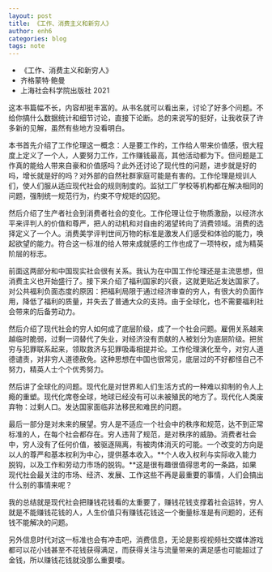 ```yaml
---
layout: post
title: 《工作、消费主义和新穷人》
author: enh6
categories: blog
tags: note
---
```


- 《工作、消费主义和新穷人》
- 齐格蒙特·鲍曼
- 上海社会科学院出版社 2021

这本书篇幅不长，内容却挺丰富的。从书名就可以看出来，讨论了好多个问题。不给你搞什么数据统计和细节讨论，直接下论断。总的来说写的挺好，让我收获了许多新的见解，虽然有些地方没看明白。

本书首先介绍了工作伦理这一概念：人是要工作的，工作给人带来价值感，很大程度上定义了一个人，人要努力工作，工作赚钱最高，其他活动都为下。但问题是工作真的能给人带来自豪和价值感吗？此外还讨论了现代性的问题，进步就是好的吗，增长就是好的吗？对外部的自然社群家庭可能是有害的。工作伦理是规训人们，使人们服从适应现代社会的规则制度的。监狱工厂学校等机构都在解决相同的问题，强制统一规范行为，约束不守规矩的囚犯。

然后介绍了生产者社会到消费者社会的变化。工作伦理让位于物质激励，以经济水平来评判人的价值和尊严，把人的动机和对自由的渴望转向了消费领域。消费的选择定义了一个人。消费美学评判世间万物的标准是激发人们感受和体验的能力，唤起欲望的能力。符合这一标准的给人带来成就感的工作也成了一项特权，成为精英阶层的标志。

前面这两部分和中国现实社会很有关系。我认为在中国工作伦理还是主流思想，但消费主义也开始盛行了。接下来介绍了福利国家的兴衰，这就更贴近发达国家了。对公共福利负面态度的原因：把福利局限于通过经济审查的穷人，有很大的负面作用，降低了福利的质量，并失去了普通大众的支持。由于全球化，也不需要福利社会带来的后备劳动力。

然后介绍了现代社会的穷人如何成了底层阶级，成了一个社会问题。雇佣关系越来越临时脆弱，过剩一词替代了失业，对经济没有贡献的人被划分为底层阶级。把贫穷与犯罪联系起来，领取救济与犯罪吸毒相提并论。工作伦理演化至今，对穷人道德谴责，对非穷人道德赦免。这种思想在中国也很常见，底层过的不好都怪自己不努力，精英人士个个优秀努力。

然后讲了全球化的问题。现代化是对世界和人们生活方式的一种难以抑制的令人上瘾的重塑。现代化席卷全球，地球已经没有可以未被殖民的地方了。现代化人类废弃物：过剩人口。发达国家面临非法移民和难民的问题。

最后一部分是对未来的展望。穷人是不适应一个社会中的秩序和规范，达不到正常标准的人，在每个社会都存在。穷人违背了规范，是对秩序的威胁。消费者社会中，穷人没有了任何价值，被驱逐隔离，有被肉体消灭的可能。一个改变的方向是以人的尊严和基本权利为中心，提供基本收入。**个人收入权利与实际收入能力脱钩，以及工作和劳动力市场的脱钩。**这是很有趣很值得思考的一条路，如果现代社会最关注的市场、经济、发展、工作这些不再是最重要的事情，人们会搞出什么别的事情来呢？

我的总结就是现代社会把赚钱花钱看的太重要了，赚钱花钱支撑着社会运转，穷人就是不能赚钱花钱的人，人生价值只有赚钱花钱这一个衡量标准是有问题的，还有钱不能解决的问题。

另外信息时代对这一标准也会有冲击吧，消费信息，无论是影视视频社交媒体游戏都可以花小钱甚至不花钱获得满足，而获得关注与流量带来的满足感也可能超过了金钱，所以赚钱花钱就没那么重要喽。